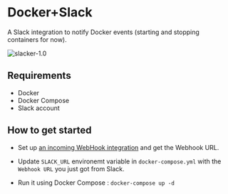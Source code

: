# Docker+Slack

A Slack integration to notify Docker events (starting and stopping containers for now).

![slacker-1.0](https://www.dropbox.com/s/5lfvkta4mj3mss9/Slack.png)

## Requirements
+ Docker
+ Docker Compose
+ Slack account

## How to get started

+ Set up [an incoming WebHook integration](https://my.slack.com/services/new/incoming-webhook) and get the Webhook URL.

+ Update `SLACK_URL` environemt variable in `docker-compose.yml` with the ` Webhook URL` you just got from Slack. 

+ Run it using Docker Compose : `docker-compose up -d`


